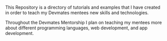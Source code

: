 This Repository is a directory of tutorials and examples that I have created in order to teach my Devmates mentees new skills and technologies.

Throughout the Devmates Mentorship I plan on teaching my mentees more about different programming languages, web development, and app development. 
